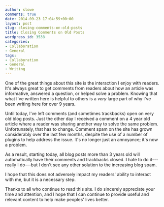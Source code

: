 ```yaml
---
author: slowe
comments: true
date: 2014-09-23 17:04:59+00:00
layout: post
slug: closing-comments-on-old-posts
title: Closing Comments on Old Posts
wordpress_id: 3538
categories:
- Collaboration
- General
tags:
- Collaboration
- General
- Writing
---
```


One of the great things about this site is the interaction I enjoy with readers. It's always great to get comments from readers about how an article was informative, answered a question, or helped solve a problem. Knowing that what I've written here is helpful to others is a _very_ large part of why I've been writing here for over 9 years.

Until today, I've left comments (and sometimes trackbacks) open on very old blog posts. Just the other day I received a comment on a 4 year old article where a reader was sharing another way to solve the same problem. Unfortunately, that has to change. Comment spam on the site has grown considerably over the last few months, despite the use of a number of plugins to help address the issue. It's no longer just an annoyance; it's now a problem.

As a result, starting today, all blog posts more than 3 years old will automatically have their comments and trackbacks closed. I hate to do it---really I do---but I don't see any other solution to the increasing blog spam.

I hope that this does not adversely impact my readers' ability to interact with me, but it is a necessary step.

Thanks to all who continue to read this site. I do sincerely appreciate your time and attention, and I hope that I can continue to provide useful and relevant content to help make peoples' lives better.
